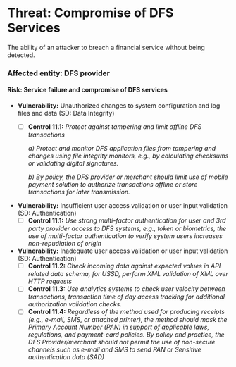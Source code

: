 # Threat: Compromise of DFS Services

The ability of an attacker to breach a financial service without being detected.

### Affected entity: DFS provider

#### **Risk:** Service failure and compromise of DFS services

* **Vulnerability:** Unauthorized changes to system configuration and log files and data (SD: Data Integrity)
  *   [ ] **Control 11.1:** _Protect against tampering and limit offline DFS transactions_

      _a) Protect and monitor DFS application files from tampering and changes using file integrity monitors, e.g., by calculating checksums or validating digital signatures._

      _b) By policy, the DFS provider or merchant should limit use of mobile payment solution to authorize transactions offline or store transactions for later transmission._
* **Vulnerability:** Insufficient user access validation or user input validation (SD: Authentication)
  * [ ] **Control 11.1:** _Use strong multi-factor authentication for user and 3rd party provider access to DFS systems, e.g., token or biometrics, the use of multi-factor authentication to verify system users increases non-repudiation of origin_
* **Vulnerability:** Inadequate user access validation or user input validation (SD: Authentication)
  * [ ] **Control 11.2:** _Check incoming data against expected values in API related data schema, for USSD, perform XML validation of XML over HTTP requests_
  * [ ] **Control 11.3:** _Use analytics systems to check user velocity between transactions, transaction time of day access tracking for additional authorization validation checks._
  * [ ] **Control 11.4:** _Regardless of the method used for producing receipts (e.g., e-mail, SMS, or attached printer), the method should mask the Primary Account Number (PAN) in support of applicable laws, regulations, and payment-card policies. By policy and practice, the DFS Provider/merchant should not permit the use of non-secure channels such as e-mail and SMS to send PAN or Sensitive authentication data (SAD)_
